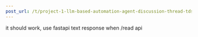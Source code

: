 ```yaml
---
post_url: /t/project-1-llm-based-automation-agent-discussion-thread-tds-jan-2025/164277/122
---
```

it should work, use fastapi text response when /read api